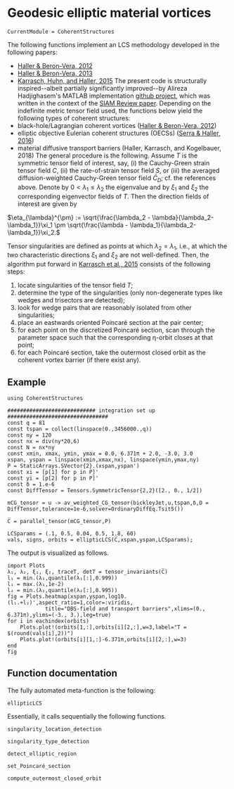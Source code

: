 # Geodesic elliptic material vortices

```@meta
CurrentModule = CoherentStructures
```
The following functions implement an LCS methodology developed in the following papers:
   * [Haller & Beron-Vera, 2012](https://dx.doi.org/10.1016/j.physd.2012.06.012)
   * [Haller & Beron-Vera, 2013](https://dx.doi.org/10.1017/jfm.2013.391)
   * [Karrasch, Huhn, and Haller, 2015](https://dx.doi.org/10.1098/rspa.2014.0639)
The present code is structurally inspired--albeit partially significantly
improved--by Alireza Hadjighasem's MATLAB implementation [github project](https://github.com/Hadjighasem/Elliptic_LCS_2D),
which was written in the context of the [SIAM Review paper](https://doi.org/10.1137/140983665). Depending on the indefinite metric
tensor field used, the functions below yield the following types of coherent structures:
   * black-hole/Lagrangian coherent vortices ([Haller & Beron-Vera, 2012](https://doi.org/10.1017/jfm.2013.391))
   * elliptic objective Eulerian coherent structures (OECSs) ([Serra & Haller, 2016](https://dx.doi.org/10.1063/1.4951720))
   * material diffusive transport barriers (Haller, Karrasch, and Kogelbauer, 2018)
The general procedure is the following. Assume $T$ is the symmetric tensor field of interest, say, (i) the Cauchy-Green strain tensor field $C$, (ii) the rate-of-strain tensor field $S$, or (iii) the averaged diffusion-weighted Cauchy-Green tensor field $\bar{C}_D$; cf. the references above. Denote by $0<\lambda_1\leq\lambda_2$ the eigenvalue and by $\xi_1$ and $\xi_2$ the corresponding eigenvector fields of $T$. Then the direction fields of interest are given by

$\eta_{\lambda}^{\pm} := \sqrt{\frac{\lambda_2 - \lambda}{\lambda_2-\lambda_1}}\xi_1 \pm \sqrt{\frac{\lambda - \lambda_1}{\lambda_2-\lambda_1}}\xi_2.$

Tensor singularities are defined as points at which $\lambda_2=\lambda_1$, i.e., at which the two characteristic directions $\xi_1$ and $\xi_2$ are not well-defined.
Then, the algorithm put forward in [Karrasch et al., 2015](https://dx.doi.org/10.1098/rspa.2014.0639) consists of the following steps:
   1. locate singularities of the tensor field $T$;
   2. determine the type of the singularities (only non-degenerate types like wedges and trisectors are detected);
   3. look for wedge pairs that are reasonably isolated from other singularities;
   4. place an eastwards oriented Poincaré section at the pair center;
   5. for each point on the discretized Poincaré section, scan through the parameter space such that the corresponding η-orbit closes at that point;
   6. for each Poincaré section, take the outermost closed orbit as the coherent vortex barrier (if there exist any).

## Example

```
using CoherentStructures

############################ integration set up ################################
const q = 81
const tspan = collect(linspace(0.,3456000.,q))
const ny = 120
const nx = div(ny*20,6)
const N = nx*ny
const xmin, xmax, ymin, ymax = 0.0, 6.371π + 2.0, -3.0, 3.0
xspan, yspan = linspace(xmin,xmax,nx), linspace(ymin,ymax,ny)
P = StaticArrays.SVector{2}.(xspan,yspan')
const xi = [p[1] for p in P]'
const yi = [p[2] for p in P]'
const δ = 1.e-6
const DiffTensor = Tensors.SymmetricTensor{2,2}([2., 0., 1/2])

mCG_tensor = u -> av_weighted_CG_tensor(bickleyJet,u,tspan,δ,D = DiffTensor,tolerance=1e-6,solver=OrdinaryDiffEq.Tsit5())

C̅ = parallel_tensor(mCG_tensor,P)

LCSparams = (.1, 0.5, 0.04, 0.5, 1.8, 60)
vals, signs, orbits = ellipticLCS(C̅,xspan,yspan,LCSparams);
```
The output is visualized as follows.
```
import Plots
λ₁, λ₂, ξ₁, ξ₂, traceT, detT = tensor_invariants(C̅)
l₁ = min.(λ₁,quantile(λ₁[:],0.999))
l₁ = max.(λ₁,1e-2)
l₂ = min.(λ₂,quantile(λ₂[:],0.995))
fig = Plots.heatmap(xspan,yspan,log10.(l₁.+l₂)',aspect_ratio=1,color=:viridis,
            title="DBS-field and transport barriers",xlims=(0., 6.371π),ylims=(-3., 3.),leg=true)
for i in eachindex(orbits)
    Plots.plot!(orbits[1,:],orbits[i][2,:],w=3,label="T = $(round(vals[i],2))")
    Plots.plot!(orbits[i][1,:]-6.371π,orbits[i][2,:],w=3)
end
fig
```

## Function documentation

The fully automated meta-function is the following:

```@docs
ellipticLCS
```

Essentially, it calls sequentially the following functions.

```@docs
singularity_location_detection
```

```@docs
singularity_type_detection
```

```@docs
detect_elliptic_region
```

```@docs
set_Poincaré_section
```

```@docs
compute_outermost_closed_orbit
```
